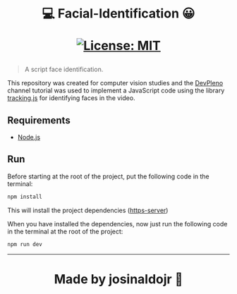<h1 align=center>💻 Facial-Identification 😀 <br/> <div align="center">

[![License: MIT](https://img.shields.io/badge/License-MIT-green.svg)](https://opensource.org/licenses/MIT)

</div> </h1>

>A script face identification.

This repository was created for computer vision studies and the [DevPleno](https://www.youtube.com/watch?v=KV7mZc3D93Y&feature=emb_title) channel tutorial was used to implement a JavaScript code using the library [tracking.js](https://trackingjs.com/) for identifying faces in the video.

## Requirements

* [Node.js](https://nodejs.org/)


## Run

Before starting at the root of the project, put the following code in the terminal:

```sh
npm install
```

This will install the project dependencies ([https-server](https://www.npmjs.com/package/http-server))

When you have installed the dependencies, now just run the following code in the terminal at the root of the project:

```sh
npm run dev

```

---

<h1 align=center> Made by josinaldojr 🌟</h1>
